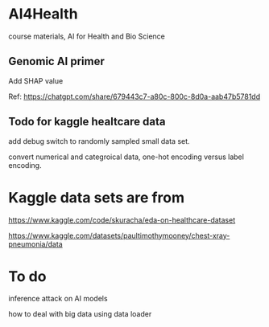 # AI4Health
course materials, AI for Health and Bio Science

## Genomic AI primer
Add SHAP value

Ref: https://chatgpt.com/share/679443c7-a80c-800c-8d0a-aab47b5781dd 

## Todo for kaggle healtcare data

add debug switch to randomly sampled small data set. 

convert numerical and categroical data, one-hot encoding versus label encoding. 

# Kaggle data sets are from
https://www.kaggle.com/code/skuracha/eda-on-healthcare-dataset

https://www.kaggle.com/datasets/paultimothymooney/chest-xray-pneumonia/data

# To do
inference attack on AI models

how to deal with big data using data loader

